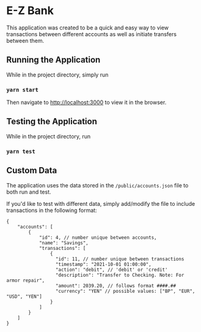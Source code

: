 # E-Z Bank

This application was created to be a quick and easy way to view transactions between different accounts as well as
initiate transfers between them.

## Running the Application

While in the project directory, simply run

### `yarn start`

Then navigate to [http://localhost:3000](http://localhost:3000) to view it in the browser.

## Testing the Application

While in the project directory, run 

### `yarn test`

## Custom Data

The application uses the data stored in the `/public/accounts.json` file to both run and test.

If you'd like to test with different data, simply add/modify the file to include transactions in the following format:

```
{
    "accounts": [
        {
            "id": 4, // number unique between accounts,
            "name": "Savings",
            "transactions": [
                {
                  "id": 11, // number unique between transactions
                  "timestamp": "2021-10-01 01:00:00", 
                  "action": "debit", // 'debit' or 'credit'
                  "description": "Transfer to Checking. Note: For armor repair",
                  "amount": 2039.20, // follows format ####.##
                  "currency": "YEN" // possible values: ["BP", "EUR", "USD", "YEN"]
                }
            ]
        }
    ]
}
```
